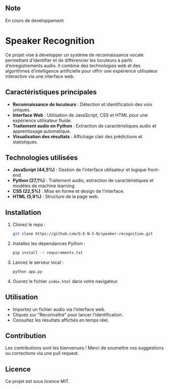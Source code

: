 ## Note

En cours de developpement

# Speaker Recognition

Ce projet vise à développer un système de reconnaissance vocale permettant d’identifier et de différencier les locuteurs à partir d’enregistrements audio. Il combine des technologies web et des algorithmes d’intelligence artificielle pour offrir une expérience utilisateur interactive via une interface web.

## Caractéristiques principales

- **Reconnaissance de locuteurs** : Détection et identification des voix uniques.
- **Interface Web** : Utilisation de JavaScript, CSS et HTML pour une expérience utilisateur fluide.
- **Traitement audio en Python** : Extraction de caractéristiques audio et apprentissage automatique.
- **Visualisation des résultats** : Affichage clair des prédictions et statistiques.

## Technologies utilisées

- **JavaScript (44,5%)** : Gestion de l’interface utilisateur et logique front-end.
- **Python (27,1%)** : Traitement audio, extraction de caractéristiques et modèles de machine learning.
- **CSS (22,5%)** : Mise en forme et design de l’interface.
- **HTML (5,9%)** : Structure de la page web.

## Installation

1. Clonez le repo :
   ```bash
   git clone https://github.com/G-E-N-I-N/speaker-recognition.git
   ```
2. Installez les dépendances Python :
   ```bash
   pip install -r requirements.txt
   ```
3. Lancez le serveur local :
   ```bash
   python app.py
   ```
4. Ouvrez le fichier `index.html` dans votre navigateur.

## Utilisation

- Importez un fichier audio via l’interface web.
- Cliquez sur "Reconnaître" pour lancer l’identification.
- Consultez les résultats affichés en temps réel.

## Contribution

Les contributions sont les bienvenues ! Merci de soumettre vos suggestions ou corrections via une pull request.

## Licence

Ce projet est sous licence MIT.
